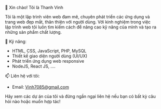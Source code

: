 👋 Xin chào! Tôi là Thanh Vinh

Tôi là một lập trình viên web đam mê, chuyên phát triển các ứng dụng và trang web đẹp mắt, thân thiện với người dùng. Với kinh nghiệm trong việc lập trình web tôi luôn tìm kiếm cách để nâng cao kỹ năng của mình và tạo ra những sản phẩm chất lượng.

💼 Kỹ năng:
- HTML, CSS, JavaScript, PHP, MySQL
- Thiết kế giao diện người dùng (UI/UX)
- Phát triển ứng dụng web responsive
- NodeJS, React JS, ....

  
📫 Liên hệ với tôi:
- Email: Vinh7085@gmail.com


Hãy xem các dự án của tôi và đừng ngần ngại liên hệ nếu bạn có bất kỳ câu hỏi nào hoặc muốn hợp tác!
<!--
**Vinhpc123/Vinhpc123** is a ✨ _special_ ✨ repository because its `README.md` (this file) appears on your GitHub profile.
Here are some ideas to get you started:

- 🔭 I’m currently working on ...
- 🌱 I’m currently learning ...
- 👯 I’m looking to collaborate on ...
- 🤔 I’m looking for help with ...
- 💬 Ask me about ...
- 📫 How to reach me: ...
- 😄 Pronouns: ...
- ⚡ Fun fact: ...
-->
